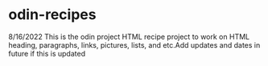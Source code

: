 # odin-recipes

8/16/2022
This is the odin project HTML recipe project to work on
HTML heading, paragraphs, links, pictures, lists, and etc.Add updates and dates in future if this is updated
